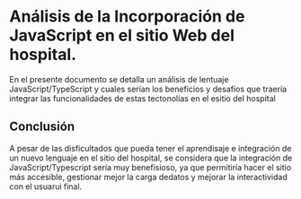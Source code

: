 # Análisis de la Incorporación de JavaScript en el sitio Web del hospital.

En el presente documento se detalla un análisis de lentuaje JavaScript/TypeScript y cuales serían los beneficios y desafíos que traería integrar las funcionalidades de estas tectonolías en el esitio del hospital

## Conclusión

A pesar de las disficultados que pueda tener el aprendisaje e integración de un nuevo lenguaje en el sitio del hospital, se considera que la integración de JavaScript/Typescript sería muy benefisioso, ya que permitiría hacer el sitio más accesible, gestionar mejor la carga dedatos y mejorar la interactividad con el usuarui final.
